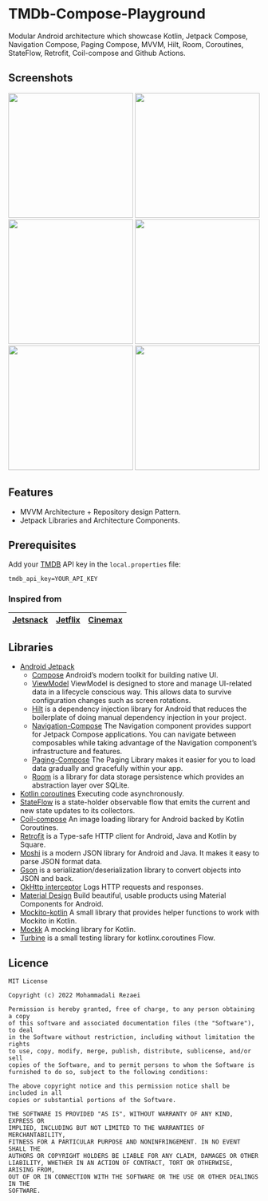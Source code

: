 # TMDb-Compose-Playground
Modular Android architecture which showcase Kotlin, Jetpack Compose, Navigation Compose, Paging Compose, MVVM, Hilt, Room, Coroutines, StateFlow, Retrofit, Coil-compose and Github Actions.

## Screenshots
<p float="left">
  <img src="https://github.com/alirezaeiii/TMDb-Compose/blob/main/screenshots/screenshot1.gif" width="250" />
  <img src="https://github.com/alirezaeiii/TMDb-Compose/blob/main/screenshots/screenshot2.gif" width="250" />
  <img src="https://github.com/alirezaeiii/TMDb-Compose/blob/main/screenshots/screenshot3.gif" width="250" />
  <img src="https://github.com/alirezaeiii/TMDb-Compose/blob/main/screenshots/screenshot4.gif" width="250" />
  <img src="https://github.com/alirezaeiii/TMDb-Compose/blob/main/screenshots/screenshot5.gif" width="250" />
  <img src="https://github.com/alirezaeiii/TMDb-Compose/blob/main/screenshots/screenshot6.gif" width="250" />
</p>

## Features
* MVVM Architecture + Repository design Pattern.
* Jetpack Libraries and Architecture Components.

## Prerequisites

Add your [TMDB](https://www.themoviedb.org/) API key in the `local.properties` file:
```
tmdb_api_key=YOUR_API_KEY
```

### Inspired from
| [Jetsnack](https://github.com/android/compose-samples/tree/main/Jetsnack) | [Jetflix](https://github.com/yasinkacmaz/jetflix) | [Cinemax](https://github.com/AfigAliyev/Cinemax)
| :-: | :-: | :-: |

## Libraries
* [Android Jetpack](https://developer.android.com/jetpack)
   * [Compose](https://developer.android.com/jetpack/compose) Android’s modern toolkit for building native UI.
   * [ViewModel](https://developer.android.com/topic/libraries/architecture/viewmodel) ViewModel is designed to store and manage UI-related data in a lifecycle conscious way. This allows data to survive configuration changes such as screen rotations.
   * [Hilt](https://developer.android.com/training/dependency-injection/hilt-android) is a dependency injection library for Android that reduces the boilerplate of doing manual dependency injection in your project.
   * [Navigation-Compose](https://developer.android.com/jetpack/compose/navigation/) The Navigation component provides support for Jetpack Compose applications. You can navigate between composables while taking advantage of the Navigation component’s infrastructure and features.
   * [Paging-Compose](https://developer.android.com/jetpack/androidx/releases/paging) The Paging Library makes it easier for you to load data gradually and gracefully within your app.
   * [Room](https://developer.android.com/topic/libraries/architecture/room) is a library for data storage persistence which provides an abstraction layer over SQLite.
* [Kotlin coroutines](https://developer.android.com/kotlin/coroutines) Executing code asynchronously.
* [StateFlow](https://developer.android.com/kotlin/flow/stateflow-and-sharedflow) is a state-holder observable flow that emits the current and new state updates to its collectors.
* [Coil-compose](https://coil-kt.github.io/coil/compose/) An image loading library for Android backed by Kotlin Coroutines.
* [Retrofit](https://square.github.io/retrofit/) is a Type-safe HTTP client for Android, Java and Kotlin by Square.
* [Moshi](https://github.com/square/moshi) is a modern JSON library for Android and Java. It makes it easy to parse JSON format data.
* [Gson](https://github.com/google/gson) is a serialization/deserialization library to convert objects into JSON and back.
* [OkHttp interceptor](https://github.com/square/okhttp/tree/master/okhttp-logging-interceptor) Logs HTTP requests and responses.
* [Material Design](https://material.io/develop/android/) Build beautiful, usable products using Material Components for Android.
* [Mockito-kotlin](https://github.com/mockito/mockito-kotlin) A small library that provides helper functions to work with Mockito in Kotlin.
* [Mockk](https://github.com/mockk/mockk) A mocking library for Kotlin.
* [Turbine](https://github.com/cashapp/turbine) is a small testing library for kotlinx.coroutines Flow.

## Licence
    MIT License

    Copyright (c) 2022 Mohammadali Rezaei

    Permission is hereby granted, free of charge, to any person obtaining a copy
    of this software and associated documentation files (the "Software"), to deal
    in the Software without restriction, including without limitation the rights
    to use, copy, modify, merge, publish, distribute, sublicense, and/or sell
    copies of the Software, and to permit persons to whom the Software is
    furnished to do so, subject to the following conditions:

    The above copyright notice and this permission notice shall be included in all
    copies or substantial portions of the Software.

    THE SOFTWARE IS PROVIDED "AS IS", WITHOUT WARRANTY OF ANY KIND, EXPRESS OR
    IMPLIED, INCLUDING BUT NOT LIMITED TO THE WARRANTIES OF MERCHANTABILITY,
    FITNESS FOR A PARTICULAR PURPOSE AND NONINFRINGEMENT. IN NO EVENT SHALL THE
    AUTHORS OR COPYRIGHT HOLDERS BE LIABLE FOR ANY CLAIM, DAMAGES OR OTHER
    LIABILITY, WHETHER IN AN ACTION OF CONTRACT, TORT OR OTHERWISE, ARISING FROM,
    OUT OF OR IN CONNECTION WITH THE SOFTWARE OR THE USE OR OTHER DEALINGS IN THE
    SOFTWARE.
